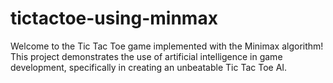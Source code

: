 # tictactoe-using-minmax
 
Welcome to the Tic Tac Toe game implemented with the Minimax algorithm! This project demonstrates the use of artificial intelligence in game development, specifically in creating an unbeatable Tic Tac Toe AI.
